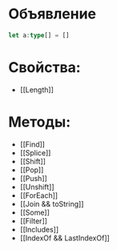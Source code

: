 # Объявление
```ts
let a:type[] = []
```
# Свойства:
- [[Length]]
# Методы:
- [[Find]]
- [[Splice]]
- [[Shift]]
- [[Pop]]
- [[Push]]
- [[Unshift]]
- [[ForEach]]
- [[Join && toString]]
- [[Some]]
- [[Filter]]
- [[Includes]]
- [[IndexOf && LastIndexOf]]